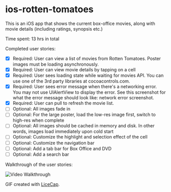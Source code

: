 ios-rotten-tomatoes
===================

This is an iOS app that shows the current box-office movies, along with movie details (including ratings, synopsis etc.)

Time spent: 13 hrs in total

Completed user stories:

* [x] Required: User can view a list of movies from Rotten Tomatoes. Poster images must be loading asynchronously.
* [x] Required: User can view movie details by tapping on a cell
* [x] Required: User sees loading state while waiting for movies API. You can use one of the 3rd party libraries at cocoacontrols.com.
* [x] Required: User sees error message when there's a networking error. You may not use UIAlertView to display the error. See this screenshot for what the error message should look like: network error screenshot.
* [x] Required: User can pull to refresh the movie list.
* [ ] Optional: All images fade in
* [ ] Optional: For the large poster, load the low-res image first, switch to high-res when complete
* [ ] Optional: All images should be cached in memory and disk. In other words, images load immediately upon cold start
* [ ] Optional: Customize the highlight and selection effect of the cell
* [ ] Optional: Customize the navigation bar
* [ ] Optional: Add a tab bar for Box Office and DVD
* [ ] Optional: Add a search bar

Walkthrough of the user stories:

![Video Walkthrough](walkthrough.gif)

GIF created with [LiceCap](http://www.cockos.com/licecap/).
